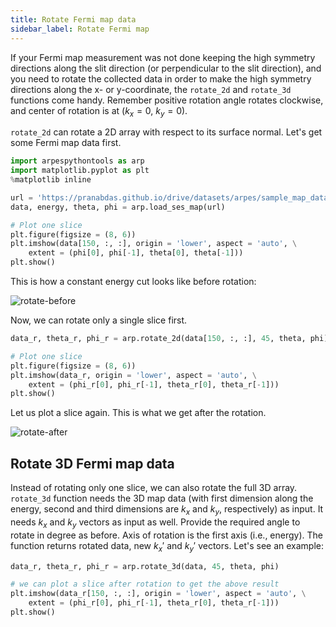```yaml
---
title: Rotate Fermi map data
sidebar_label: Rotate Fermi map
---
```

If your Fermi map measurement was not done keeping the high symmetry directions
along the slit direction (or perpendicular to the slit direction), and you need
to rotate the collected data in order to make the high symmetry directions along
the x- or y-coordinate, the `rotate_2d` and `rotate_3d` functions come handy.
Remember positive rotation angle rotates clockwise, and center of rotation is at
($k_x=0$, $k_y=0$).

`rotate_2d` can rotate a 2D array with respect to its surface normal. Let's get
some Fermi map data first.

```python showLineNumbers
import arpespythontools as arp
import matplotlib.pyplot as plt
%matplotlib inline

url = 'https://pranabdas.github.io/drive/datasets/arpes/sample_map_data.zip'
data, energy, theta, phi = arp.load_ses_map(url)

# Plot one slice
plt.figure(figsize = (8, 6))
plt.imshow(data[150, :, :], origin = 'lower', aspect = 'auto', \
    extent = (phi[0], phi[-1], theta[0], theta[-1]))
plt.show()
```

This is how a constant energy cut looks like before rotation:

<picture>
  <source type="image/webp" srcSet={require("/img/rotate-before.webp").default} />
  <img src={require("/img/rotate-before.png").default} alt="rotate-before" />
</picture>

Now, we can rotate only a single slice first.

```python showLineNumbers
data_r, theta_r, phi_r = arp.rotate_2d(data[150, :, :], 45, theta, phi)

# Plot one slice
plt.figure(figsize = (8, 6))
plt.imshow(data_r, origin = 'lower', aspect = 'auto', \
    extent = (phi_r[0], phi_r[-1], theta_r[0], theta_r[-1]))
plt.show()
```
Let us plot a slice again. This is what we get after the rotation.

<picture>
  <source type="image/webp" srcSet={require("/img/rotate-after.webp").default} />
  <img src={require("/img/rotate-after.png").default} alt="rotate-after" />
</picture>

## Rotate 3D Fermi map data

Instead of rotating only one slice, we can also rotate the full 3D array.
`rotate_3d` function needs the 3D map data (with first dimension along the
energy, second and third dimensions are $k_x$ and $k_y$, respectively) as
input. It needs $k_x$ and $k_y$ vectors as input as well. Provide the required
angle to rotate in degree as before. Axis of rotation is the first axis (i.e.,
energy). The function returns rotated data, new $k_x'$ and $k_y'$ vectors.
Let's see an example:

```python showLineNumbers
data_r, theta_r, phi_r = arp.rotate_3d(data, 45, theta, phi)

# we can plot a slice after rotation to get the above result
plt.imshow(data_r[150, :, :], origin = 'lower', aspect = 'auto', \
    extent = (phi_r[0], phi_r[-1], theta_r[0], theta_r[-1]))
plt.show()
```
